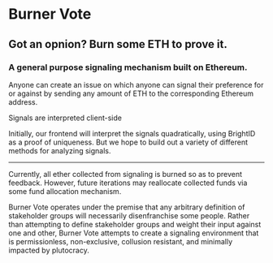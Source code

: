 # Burner Vote
## Got an opnion? Burn some ETH to prove it.
### A general purpose signaling mechanism built on Ethereum.

Anyone can create an issue on which anyone can signal their preference for or against by sending any amount of ETH to the corresponding Ethereum address.

Signals are interpreted client-side

Initially, our frontend will interpret the signals quadratically, using BrightID as a proof of uniqueness. But we hope to build out a variety of different methods for analyzing signals.

---

Currently, all ether collected from signaling is burned so as to prevent feedback. However, future iterations may reallocate collected funds via some fund allocation mechanism.

Burner Vote operates under the premise that any arbitrary definition of stakeholder groups will necessarily disenfranchise some people. Rather than attempting to define stakeholder groups and weight their input against one and other, Burner Vote attempts to create a signaling environment that is permissionless, non-exclusive, collusion resistant, and minimally impacted by plutocracy.
